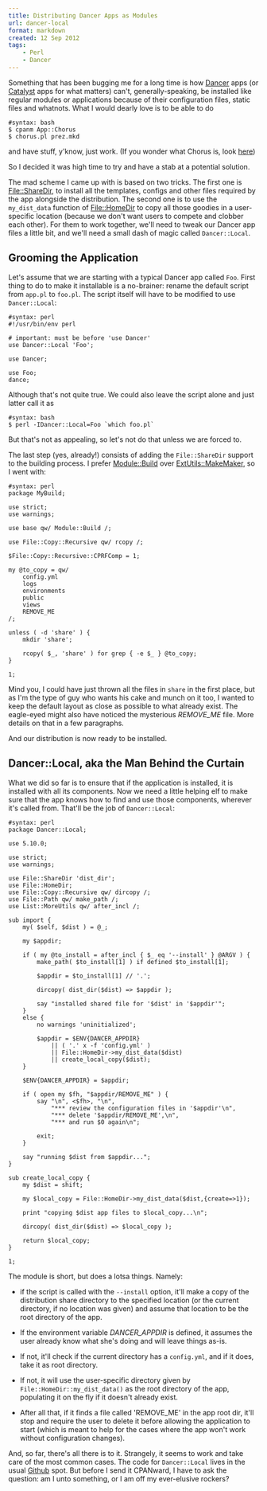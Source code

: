 ```yaml
---
title: Distributing Dancer Apps as Modules
url: dancer-local
format: markdown
created: 12 Sep 2012
tags:
    - Perl
    - Dancer
---
```


Something that has been bugging me for a long time is how [Dancer](cpan) 
apps (or [Catalyst](http://search.cpan.org/~jjnapiork/Catalyst-Runtime-5.90016/) apps for what matters) can't, generally-speaking, be installed like regular
modules or applications because of their configuration files, static files and
whatnots. What I would dearly love is to be able to do

    #syntax: bash
    $ cpanm App::Chorus
    $ chorus.pl prez.mkd

and have stuff, y'know, just work. (If you wonder what Chorus is, look [here](http://babyl.dyndns.org/techblog/entry/chorus))

So I decided it was high time to try and have a stab at a potential solution.

The mad scheme I came up with is based on two tricks. The first one is
[File::ShareDir](cpan), to install all the templates, configs and other
files required by the app alongside the distribution. The second one is 
to use the `my_dist_data` function of [File::HomeDir](cpan) to copy
all those goodies in a user-specific location (because we don't want users to
compete and clobber each other). For them to work together, we'll need to
tweak our Dancer app files a little bit, and
we'll need a small dash of magic called `Dancer::Local`.

## Grooming the Application

Let's assume that we are starting with a typical Dancer app called `Foo`.
First thing to do to make it installable is a no-brainer: rename the default
script from `app.pl` to `foo.pl`. The script itself will have to be modified
to use `Dancer::Local`:

    #syntax: perl
    #!/usr/bin/env perl

    # important: must be before 'use Dancer'
    use Dancer::Local 'Foo';

    use Dancer;

    use Foo;
    dance;

Although that's not quite true. We could also leave the script alone and just
latter call it as

    #syntax: bash
    $ perl -IDancer::Local=Foo `which foo.pl`

But that's not as appealing, so let's not do that unless we are forced to.

The last step (yes, already!) consists of adding the
`File::ShareDir` support to the building process. I prefer
[Module::Build](cpan) over [ExtUtils::MakeMaker](cpan), so I went
with:

    #syntax: perl
    package MyBuild;

    use strict; 
    use warnings;

    use base qw/ Module::Build /;

    use File::Copy::Recursive qw/ rcopy /;

    $File::Copy::Recursive::CPRFComp = 1;

    my @to_copy = qw/
        config.yml
        logs
        environments
        public
        views
        REMOVE_ME
    /;

    unless ( -d 'share' ) {
        mkdir 'share';

        rcopy( $_, 'share' ) for grep { -e $_ } @to_copy;
    }

    1;

Mind you, I could have just thrown all the files in `share` in the first
place, but as I'm the type of guy who wants his cake and munch on it too, I
wanted to keep the default layout as close as possible to what
already exist. The eagle-eyed might also have noticed the mysterious
*REMOVE_ME* file. More details on that in a few paragraphs.

And our distribution is now ready to be installed. 

## Dancer::Local, aka the Man Behind the Curtain

What we did so far is to ensure that if the application is installed, it is
installed with all its components. Now we need a little helping elf to make
sure that the app knows how to find and use those components, wherever it's
called from. That'll be the job of `Dancer::Local`:

    #syntax: perl
    package Dancer::Local;

    use 5.10.0;

    use strict;
    use warnings;

    use File::ShareDir 'dist_dir';
    use File::HomeDir;
    use File::Copy::Recursive qw/ dircopy /;
    use File::Path qw/ make_path /;
    use List::MoreUtils qw/ after_incl /;

    sub import {
        my( $self, $dist ) = @_;

        my $appdir;

        if ( my @to_install = after_incl { $_ eq '--install' } @ARGV ) {
            make_path( $to_install[1] ) if defined $to_install[1];

            $appdir = $to_install[1] // '.';

            dircopy( dist_dir($dist) => $appdir );

            say "installed shared file for '$dist' in '$appdir'";
        }
        else {
            no warnings 'uninitialized';

            $appdir = $ENV{DANCER_APPDIR} 
                || ( '.' x -f 'config.yml' )
                || File::HomeDir->my_dist_data($dist) 
                || create_local_copy($dist);
        }

        $ENV{DANCER_APPDIR} = $appdir;

        if ( open my $fh, "$appdir/REMOVE_ME" ) {
            say "\n", <$fh>, "\n", 
                "*** review the configuration files in '$appdir'\n",
                "*** delete '$appdir/REMOVE_ME',\n",
                "*** and run $0 again\n";

            exit;
        }

        say "running $dist from $appdir...";
    }

    sub create_local_copy {
        my $dist = shift;

        my $local_copy = File::HomeDir->my_dist_data($dist,{create=>1});

        print "copying $dist app files to $local_copy...\n";

        dircopy( dist_dir($dist) => $local_copy );

        return $local_copy;
    }

    1;


The module is short, but does a lotsa things. Namely:

* if the script is called with the `--install` option, it'll make a copy of
the distribution share directory to the specified location (or the current
directory, if no location was given) and assume that location to be the root
directory of the app.

* If the environment variable *DANCER_APPDIR* is defined, it assumes the user
already know what she's doing and will leave things as-is.

* If not, it'll check if the current directory has a `config.yml`, and if it
does, take it as root directory.

* If not, it will use the user-specific directory given by
`File::HomeDir::my_dist_data()` as the root directory of the app, populating
it on the fly if it doesn't already exist.

* After all that, if it finds a file called 'REMOVE_ME' in the app root dir,
it'll stop and require the user to delete it before allowing the application
to start (which is meant to help for the cases where the app won't work without configuration
changes).

And, so far, there's all there is to it. Strangely, it seems to work and take
care of the most common cases. The code for 
`Dancer::Local` 
lives in the usual [Github](https://github.com/yanick/Dancer-Local) spot. But
before I send it CPANward, I have to ask the question:
am I unto something, or I am off my ever-elusive rockers?
